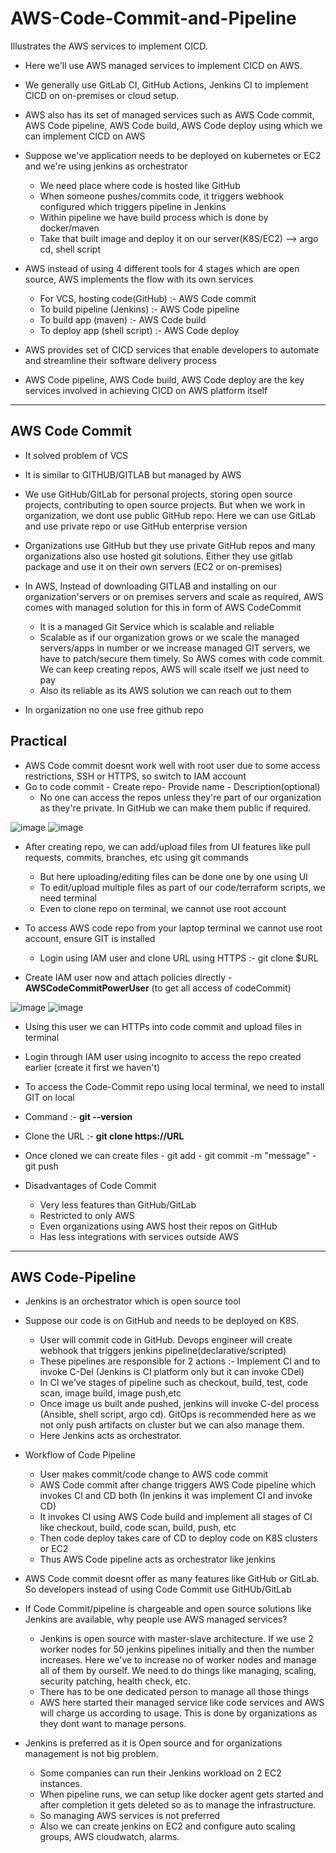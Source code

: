 # AWS-Code-Commit-and-Pipeline
Illustrates the AWS services to implement CICD. 

- Here we'll use AWS managed services to implement CICD on AWS.

- We generally use GitLab CI, GitHub Actions, Jenkins CI to implement CICD on on-premises or cloud setup.
- AWS also has its set of managed services such as AWS Code commit, AWS Code pipeline, AWS Code build, AWS Code deploy using which we can implement CICD on AWS

- Suppose we've application needs to be deployed on kubernetes or EC2 and we're using jenkins as orchestrator
  - We need place where code is hosted like GitHub  
  - When someone pushes/commits code, it triggers webhook configured which triggers pipeline in Jenkins  
  - Within pipeline we have build process which is done by docker/maven 
  - Take that built image and deploy it on our server(K8S/EC2)  --> argo cd, shell script
 
- AWS instead of using 4 different tools for 4 stages which are open source, AWS implements the flow with its own services
  - For VCS, hosting code(GitHub) :- AWS Code commit
  - To build pipeline (Jenkins) :- AWS Code pipeline
  - To build app (maven) :- AWS Code build
  - To deploy app (shell script) :- AWS Code deploy
 
- AWS provides set of CICD services that enable developers to automate and streamline their software delivery process
- AWS Code pipeline, AWS Code build, AWS Code deploy are the key services involved in achieving CICD on AWS platform itself

-------------------------------------------------------------------------------------------

AWS Code Commit
- 
- It solved problem of VCS
- It is similar to GITHUB/GITLAB but managed by AWS
- We use GitHub/GitLab for personal projects, storing open source projects, contributing to open source projects. But when we work in organization, we dont use public GitHub repo. Here we can use GitLab and use private repo or use GitHub enterprise version
- Organizations use GitHub but they use private GitHub repos and many organizations also use hosted git solutions. Either they use gitlab package and use it on their own servers (EC2 or on-premises)

- In AWS, Instead of downloading GITLAB and installing on our organization'servers or on premises servers and scale as required, AWS comes with managed solution for this in form of AWS CodeCommit
  - It is a managed Git Service which is scalable and reliable
  - Scalable as if our organization grows or we scale the managed servers/apps in number or we increase managed GIT servers, we have to patch/secure them timely. So AWS comes with code commit. We can keep creating repos, AWS will scale itself we just need to pay
  - Also its reliable as its AWS solution we can reach out to them
 
- In organization no one use free github repo


Practical
-
- AWS Code commit doesnt work well with root user due to some access restrictions, SSH or HTTPS, so switch to IAM account
- Go to code commit - Create repo- Provide name - Description(optional)
  - No one can access the repos unless they're part of our organization as they're private. In GitHub we can make them public if required.

![image](https://github.com/user-attachments/assets/f3c5dbaf-2220-4a91-8ec0-39bab6116c02)
![image](https://github.com/user-attachments/assets/07e2c77e-6bac-4d5b-b587-1df409d631f9)

- After creating repo, we can add/upload files from UI features like pull requests, commits, branches, etc using git commands
  - But here uploading/editing files can be done one by one using UI
  - To edit/upload multiple files as part of our code/terraform scripts, we need terminal
  - Even to clone repo on terminal, we cannot use root account
 
- To access AWS code repo from your laptop terminal we cannot use root account, ensure GIT is installed
  - Login using IAM user and clone URL using HTTPS :- git clone $URL

- Create IAM user now and attach policies directly - **AWSCodeCommitPowerUser** (to get all access of codeCommit)

![image](https://github.com/user-attachments/assets/59f0fe51-ded6-40bb-a4d7-bfd34973cb31)
![image](https://github.com/user-attachments/assets/c82a7c0b-8e32-47c7-9bff-e12342624378)

  - Using this user we can HTTPs into code commit and upload files in terminal

- Login through IAM user using incognito to access the repo created earlier (create it first we haven't)

- To access the Code-Commit repo using local terminal, we need to install GIT on local

- Command :- **git --version**

- Clone the URL :- **git clone https://URL**

- Once cloned we can create files - git add - git commit -m "message" - git push

- Disadvantages of Code Commit
  - Very less features than GitHub/GitLab
  - Restricted to only AWS
  - Even organizations using AWS host their repos on GitHub
  - Has less integrations with services outside AWS

-------------------------------------------------------------------------------------------

AWS Code-Pipeline
-
- Jenkins is an orchestrator which is open source tool
- Suppose our code is on GitHub and needs to be deployed on K8S.
  - User will commit code in GitHub. Devops engineer will create webhook that triggers jenkins pipeline(declarative/scripted)
  - These pipelines are responsible for 2 actions :- Implement CI and to invoke C-Del (Jenkins is CI platform only but it can invoke CDel)
  - In CI we've stages of pipeline such as checkout, build, test, code scan, image build, image push,etc
  - Once image us built ande pushed, jenkins will invoke C-del process (Ansible, shell script, argo cd). GitOps is recommended here as we not only push artifacts on cluster but we can also manage them.
  - Here Jenkins acts as orchestrator.
 
- Workflow of Code Pipeline
  - User makes commit/code change to AWS code commit
  - AWS Code commit after change triggers AWS Code pipeline which invokes CI and CD both (In jenkins it was implement CI and invoke CD)
  - It invokes CI using AWS Code build and implement all stages of CI like checkout, build, code scan, build, push, etc
  - Then code deploy takes care of CD to deploy code on K8S clusters or EC2
  - Thus AWS Code pipeline acts as orchestrator like jenkins
 
- AWS Code commit doesnt offer as many features like GitHub or GitLab. So developers instead of using Code Commit use GitHUb/GitLab

- If Code Commit/pipeline is chargeable and open source solutions like Jenkins are available, why people use AWS managed services?
  - Jenkins is open source with master-slave architecture. If we use 2 worker nodes for 50 jenkins pipelines initially and then the number increases. Here we've to increase no of worker nodes and manage all of them by ourself. We need to do things like managing, scaling, security patching, health check, etc.
  - There has to be one dedicated person to manage all those things
  - AWS here started their managed service like code services and AWS will charge us according to usage. This is done by organizations as they dont want to manage persons.
 
- Jenkins is preferred as it is Open source and for organizations management is not big problem.
  - Some companies can run their Jenkins workload on 2 EC2 instances.
  - When pipeline runs, we can setup like docker agent gets started and after completion it gets deleted so as to manage the infrastructure.
  - So managing AWS services is not preferred
  - Also we can create jenkins on EC2 and configure auto scaling groups, AWS cloudwatch, alarms.
 
